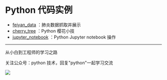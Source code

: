 # Python 代码实例

+ [feiyan_data](https://github.com/JustDoPython/python-examples/tree/master/chaoxi/2020-02-24-feiyan_data) ：肺炎数据抓取并展示
+ [cherry_tree](https://github.com/JustDoPython/python-examples/tree/master/chaoxi/2020-03-24-cherry_tree) ：Python 樱花小技
+ [jupyter_notebook](https://github.com/JustDoPython/python-examples/tree/master/chaoxi/2020-03-30-jupyter_notebook) ：Python Jupyter notebook 操作

---

从小白到工程师的学习之路

关注公众号：python 技术，回复"python"一起学习交流

![](http://favorites.ren/assets/images/python.jpg)
